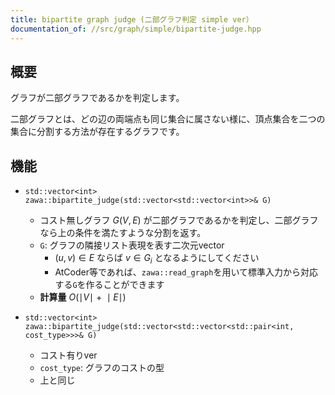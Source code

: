 ```yaml
---
title: bipartite graph judge (二部グラフ判定 simple ver）
documentation_of: //src/graph/simple/bipartite-judge.hpp
---
```


## 概要
グラフが二部グラフであるかを判定します。

二部グラフとは、どの辺の両端点も同じ集合に属さない様に、頂点集合を二つの集合に分割する方法が存在するグラフです。


## 機能

- `std::vector<int> zawa::bipartite_judge(std::vector<std::vector<int>>& G)`
	- コスト無しグラフ $G(V, E)$ が二部グラフであるかを判定し、二部グラフなら上の条件を満たすような分割を返す。
	- `G`: グラフの隣接リスト表現を表す二次元vector
		- $(u, v)\in E$ ならば $v\in G_i$ となるようにしてください
		- AtCoder等であれば、`zawa::read_graph`を用いて標準入力から対応する`G`を作ることができます
	- **計算量** $O(\mid V\mid\ +\ \mid E\mid)$

- `std::vector<int> zawa::bipartite_judge(std::vector<std::vector<std::pair<int, cost_type>>>& G)`
	- コスト有りver
	- `cost_type`: グラフのコストの型
	- 上と同じ
